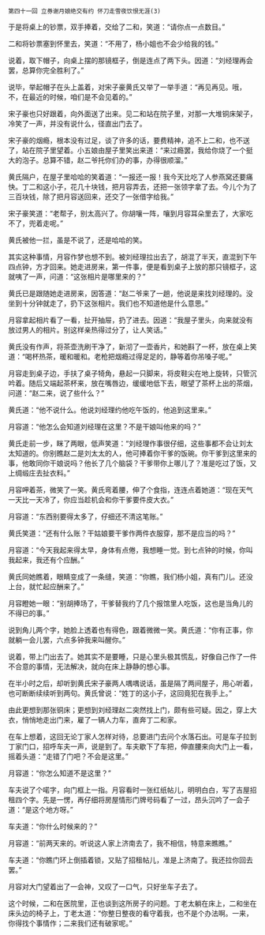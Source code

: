     第四十一回 立券谢月娘绝交有约 怀刀走雪夜饮恨无涯(3) 

   于是将桌上的钞票，双手捧着，交给了二和，笑道：“请你点一点数目。”

   二和将钞票塞到怀里去，笑道：“不用了，杨小姐也不会少给我的钱。”

   说着，取下帽子，向桌上摆的那镜框子，倒是连点了两下头。因道：“刘经理再会罢，总算你完全胜利了。”

   说毕，举起帽子在头上盖着，对宋子豪黄氏又举了一举手道：“再见再见。哦，不，在最近的时候，咱们是不会见着的。”

   宋子豪也只好跟着，向外面送了出来。见二和站在院子里，对那一大堆铜床架子，冷笑了一声，并没有说什么，径直出门去了。

   宋子豪的烟瘾，根本没有过足，谈了许多的话，要费精神，追不上二和，也不送了，站在院子里望着。小五娘由屋子里笑出来道：“来过瘾罢，我给你烧了一个挺大的泡子。总算不错，赵二爷托你们办的事，办得很顺溜。”

   黄氏隔户，在屋子里哈哈的笑着道：“一报还一报！我今天比吃了人参燕窝还要痛快。丁二和这小子，花几十块钱，把月容弄去，还把一张领字拿了去。今儿个为了三百块钱，除了把月容送回来，还交了一张借字给我。”

   宋子豪笑道：“老帮子，别太高兴了。你胡嚷一阵，嚷到月容耳朵里去了，大家吃不了，兜着走呢。”

   黄氏被他一拦，虽是不说了，还是哈哈的笑。

   其实这种事情，月容作梦也想不到。被刘经理拉出去了，胡混了半天，直混到下午四点钟，方才回来。她走进房来，第一件事，便是看到桌子上放的那只镜框子，这就咦了一声，问道：“这张相片是哪里来的？”

   黄氏已是跟随她走进房来，因答道：“赵二爷来了一趟，他说是来找刘经理的。没坐到十分钟就走了，扔下这张相片。我们也不知道他是什么意思。”

   月容拿起相片看了一看，扯开抽屉，扔了进去。因道：“我屋子里头，向来就没有放过男人的相片。别这样亲热得过分了，让人笑话。”

   黄氏没有作声，将茶壶洗刷干净了，新沏了一壶香片，和她斟了一杯，放在桌上笑道：“喝杯热茶，暖和暖和。老枪把烟瘾过得足足的，静等着你吊嗓子呢。”

   月容走到桌子边，手扶了桌子犄角，悬起一只脚来，将皮鞋尖在地上旋转，只管沉吟着。随后又端起茶杯来，放在嘴唇边，缓缓地低下去，眼望了茶杯上出的茶烟，问道：“赵二来，说了些什么？”

   黄氏道：“他不说什么。他说刘经理约他吃午饭的，他追到这里来。”

   月容道：“他怎么会知道刘经理在这里？不是干娘叫他来的吗？”

   黄氏走前一步，眯了两眼，低声笑道：“刘经理作事很仔细，这些事都不会让刘太太知道的。你别瞧赵二是刘太太的人，他可捧着你干爹的饭碗。你干爹到这里来的事，他敢同你干娘说吗？他长了几个脑袋？干爹带你上哪儿了？准是吃过了饭，又上绸缎庄去扯衣料。”

   月容呷着茶，微笑了一笑。黄氏弯着腰，伸了个食指，连连点着她道：“现在天气一天比一天冷了，你应当趁机会和你干爹要件皮大衣。”

   月容道：“东西别要得太多了，仔细还不清这笔账。”

   黄氏笑道：“还有什么账？干姑娘要干爹作两件衣服穿，那不是应当的吗？”

   月容道：“今天我起来得太早，身体有点倦，我想睡一觉。到七点钟的时候，你叫我起来，我还有个应酬。”

   黄氏同她瞧着，眼睛变成了一条缝，笑道：“你瞧，我们杨小姐，真有门儿。还没上台，就忙起应酬来了。”

   月容瞪她一眼：“别胡捧场了，干爹替我约了几个报馆里人吃饭，这也是当角儿的不得已的事。”

   说到角儿两个字，她脸上透着也有得色，跟着微微一笑。黄氏道：“你有正事，你就躺一会儿罢，六点多钟我来叫醒你。”

   说着，带上门出去了。她其实不是要睡，只是心里头极其慌乱，好像自己作了一件不合意的事情，无法解决，就向在床上静静的想心事。

   在半小时之后，却听到黄氏宋子豪两人喁喁说话，虽是隔了两间屋子，用心听着，也可断断续续听到两句。黄氏曾说：“姓丁的这小子，这回竟犯在我手上。”

   由此更想到那张铜床；更想到刘经理赵二突然找上门，颇有些可疑。因之，穿上大衣，悄悄地走出门来，雇了一辆人力车，直奔丁二和家。

   在车上想着，这回无论丁家人怎样对待，总要进门去问个水落石出。可是车子拉到丁家门口，招呼车夫一声，说是到了。车夫歇下了车把，伸直腰来向大门上一看，摇着头道：“走错了门吧？不会是这里。”

   月容道：“你怎么知道不是这里？”

   车夫说了个喏字，向门框上一指。月容看时一张红纸帖儿，明明白白，写了吉屋招租四个字。先是一愣，再仔细将房屋情形门牌号码看了一过，昂头沉吟了一会子道：“是这个地方呀。”

   车夫道：“你什么时候来的？”

   月容道：“前两天来的。听说这人家上济南去了，我不相信，特意来瞧瞧。”

   车夫道：“你瞧门环上倒插着锁，又贴了招租帖儿，准是上济南了。我还拉你回去罢。”

   月容对大门望着出了一会神，又叹了一口气，只好坐车子去了。

   这个时候，二和在医院里，正也谈到这所房子的问题。丁老太躺在床上，二和坐在床头边的椅子上，丁老太道：“你整日整夜的看守着我，也不是个办法啊。一来，你得找个事情作；二来我们还有破家呢。”

